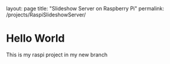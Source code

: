 layout: page
title: "Slideshow Server on Raspberry Pi"
permalink: /projects/RaspiSlideshowServer/

<!DOCTYPE html>
<html>
<body>
<h1>Hello World</h1>
<p>This is my raspi project in my new branch</p>
</body>
</html>
